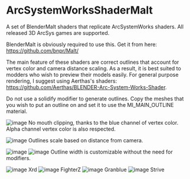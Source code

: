 # ArcSystemWorksShaderMalt
A set of BlenderMalt shaders that replicate ArcSystemWorks shaders. All released 3D ArcSys games are supported.

BlenderMalt is obviously required to use this. Get it from here: https://github.com/bnpr/Malt/

The main feature of these shaders are correct outlines that account for vertex color and camera distance scaling. As a result, it is best suited to modders who wish to preview their models easily. For general purpose rendering, I suggest using Aerthas's shaders: https://github.com/Aerthas/BLENDER-Arc-System-Works-Shader.

Do not use a solidify modifier to generate outlines. Copy the meshes that you wish to put an outline on and set it to use the MI_MAIN_OUTLINE material.

![image](https://user-images.githubusercontent.com/9942055/147793259-dbf497f7-dba8-489d-a91c-05195286f453.png)
No mouth clipping, thanks to the blue channel of vertex color. Alpha channel vertex color is also respected.

![image](https://user-images.githubusercontent.com/9942055/147793287-e5f602a6-c58b-445c-8a94-92e4824865d0.png)
Outlines scale based on distance from camera.

![image](https://user-images.githubusercontent.com/9942055/147793354-dc9bb03c-8d6f-42e7-828d-3eb3fded4a0e.png)
![image](https://user-images.githubusercontent.com/9942055/147793396-1649e054-4322-4e2f-b176-d0fcd8c5d4ac.png)
Outline width is customizable without the need for modifiers.

![image](https://user-images.githubusercontent.com/9942055/147797204-7e771b6c-132b-4b93-98fa-5db6afd680a5.png)
Xrd
![image](https://user-images.githubusercontent.com/9942055/147797224-7400dd99-ffe6-40ff-84ee-9336dd81f190.png)
FighterZ
![image](https://user-images.githubusercontent.com/9942055/147797235-d3e3af4c-3a53-4d93-93fc-f48f963f05f6.png)
Granblue
![image](https://user-images.githubusercontent.com/9942055/147797197-32408340-15f0-426e-b748-83a267a7c143.png)
Strive

